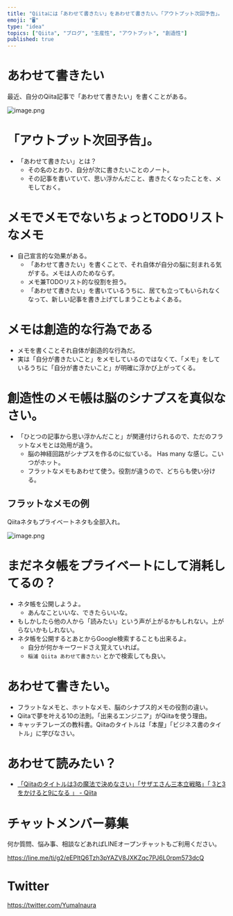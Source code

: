 ```yaml
---
title: "Qiitaには「あわせて書きたい」をあわせて書きたい。「アウトプット次回予告」。 創造性のメモ帳は脳のシナプスを真似なさい。"
emoji: "🖥"
type: "idea"
topics: ["Qiita", "ブログ", "生産性", "アウトプット", "創造性"]
published: true
---
```


# あわせて書きたい

最近、自分のQiita記事で「あわせて書きたい」を書くことがある。

![image.png](https://qiita-image-store.s3.amazonaws.com/0/89618/f4d9a9c3-3003-6945-64a6-8c63bb4c4e7a.png)



# 「アウトプット次回予告」。

- 「あわせて書きたい」とは？ 
  - その名のとおり、自分が次に書きたいことのノート。
  - その記事を書いていて、思い浮かんだこと、書きたくなったことを、メモしておく。

# メモでメモでないちょっとTODOリストなメモ

- 自己宣言的な効果がある。
  - 「あわせて書きたい」を書くことで、それ自体が自分の脳に刻まれる気がする。メモは人のためならず。
  - メモ兼TODOリスト的な役割を担う。
  - 「あわせて書きたい」を書いているうちに、居ても立ってもいられなくなって、新しい記事を書き上げてしまうこともよくある。

# メモは創造的な行為である

- メモを書くことそれ自体が創造的な行為だ。
- 実は「自分が書きたいこと」をメモしているのではなくて、「メモ」をしているうちに「自分が書きたいこと」が明確に浮かび上がってくる。


# 創造性のメモ帳は脳のシナプスを真似なさい。

- 「ひとつの記事から思い浮かんだこと」が関連付けられるので、ただのフラットなメモとは効用が違う。
  - 脳の神経回路がシナプスを作るのに似ている。 Has many な感じ。こいつがホット。
  - フラットなメモもあわせて使う。役割が違うので、どちらも使い分ける。


## フラットなメモの例

Qiitaネタもプライベートネタも全部入れ。

![image.png](https://qiita-image-store.s3.amazonaws.com/0/89618/25af66e7-d15b-d804-3262-bee51e4d03b5.png)

# まだネタ帳をプライベートにして消耗してるの？

- ネタ帳を公開しようよ。
  - あんなこといいな、できたらいいな。
- もしかしたら他の人から「読みたい」という声が上がるかもしれない。上がらないかもしれない。
- ネタ帳を公開するとあとからGoogle検索することも出来るよ。
  - 自分が何かキーワードさえ覚えていれば。
  - `稲浦 Qiita あわせて書きたい` とかで検索しても良い。


# あわせて書きたい。

- フラットなメモと、ホットなメモ、脳のシナプス的メモの役割の違い。
- Qiitaで夢を叶える10の法則。「出来るエンジニア」がQiitaを使う理由。
- キャッチフレーズの教科書。Qiitaのタイトルは「本屋」「ビジネス書のタイトル」に学びなさい。



# あわせて読みたい？

- [「Qiitaのタイトルは3の魔法で決めなさい」「サザエさん三本立戦略」「 3と3をかけると9になる 」 - Qiita](https://qiita.com/YumaInaura/items/48d77d853fac57e39e89)








<!-- Update From Qiita API -->

# チャットメンバー募集


何か質問、悩み事、相談などあればLINEオープンチャットもご利用ください。

https://line.me/ti/g2/eEPltQ6Tzh3pYAZV8JXKZqc7PJ6L0rpm573dcQ





# Twitter


https://twitter.com/YumaInaura


<!-- Update From Qiita API -->


